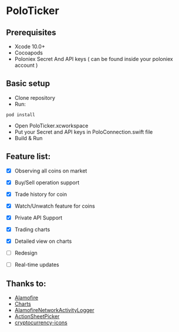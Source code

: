 # PoloTicker

## Prerequisites

- Xcode 10.0+
- Cocoapods
- Poloniex Secret And API keys ( can be found inside your poloniex account )

## Basic setup

- Clone repository
- Run:

```
pod install
```
- Open PoloTicker.xcworkspace
- Put your Secret and API keys in PoloConnection.swift file
- Build & Run



## Feature list:
- [x] Observing all coins on market
- [x] Buy/Sell operation support
- [x] Trade history for coin
- [x] Watch/Unwatch feature for coins
- [x] Private API Support
- [x] Trading charts
- [x] Detailed view on charts
- [ ] Redesign
- [ ] Real-time updates


## Thanks to:
- [Alamofire](https://github.com/Alamofire/Alamofire)
- [Charts](https://github.com/danielgindi/Charts)
- [AlamofireNetworkActivityLogger](https://github.com/konkab/AlamofireNetworkActivityLogger)
- [ActionSheetPicker](https://github.com/TimCinel/ActionSheetPicker)
- [cryptocurrency-icons](https://github.com/atomiclabs/cryptocurrency-icons)
